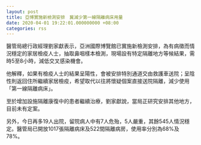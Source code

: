 ```yaml
---
layout: post
title: 亞博實施新檢測安排　冀減少第一線隔離病床用量
date: 2020-04-01 19:22:01.000000000 +08:00
categories: rss
---
```


醫管局總行政經理劉家獻表示，亞洲國際博覽館已實施新檢測安排，為有病徵而情況穩定的家居檢疫人士，抽取鼻咽樣本檢測，現場設有特定隔離地方等候結果，需時5至8小時，減低交叉感染機會。

他解釋，如果有檢疫人士的結果呈陽性，會被安排特別通道交由救護車送院；呈陰性則返回住所繼續家居檢疫，希望取代以往將懷疑個案直接送院隔離，減少使用「第一線隔離病床」。

至於增加設施隔離康復中的患者繼續治療，劉家獻說，當局正研究安排其他地方，目前未有定案。

另外，今日再多19人出院，留院病人中有7人危殆，5人嚴重，其餘545人情況穩定。醫管局已開放1017張隔離病床及522間隔離病房，使用率分別為68%及78%。
